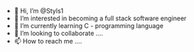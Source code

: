 - 👋 Hi, I’m @Styls1
- 👀 I’m interested in becoming a full stack software engineer
- 🌱 I’m currently learning C - programming language
- 💞️ I’m looking to collaborate ....
- 📫 How to reach me ....

<!---
Styls1/Styls1 is a ✨ special ✨ repository because its `README.md` (this file) appears on your GitHub profile.
You can click the Preview link to take a look at your changes.
--->
